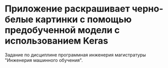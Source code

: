 # Приложение раскрашивает черно-белые картинки с помощью предобученной модели с использованием Keras 
Задание по дисциплине программная инженерия магистратуры "Инженерия машинного обучения".
